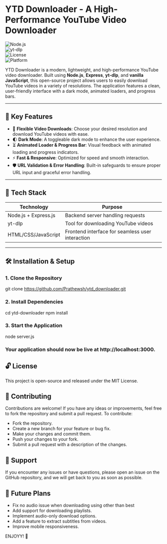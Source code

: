 # YTD Downloader - A High-Performance YouTube Video Downloader

![Node.js](https://img.shields.io/badge/Node.js-18%2B-green?logo=node.js)  
![yt-dlp](https://img.shields.io/badge/yt--dlp-Latest-blue)  
![License](https://img.shields.io/badge/License-MIT-yellow)  
![Platform](https://img.shields.io/badge/Platform-Web%20App-brightgreen)

YTD Downloader is a modern, lightweight, and high-performance YouTube video downloader. Built using **Node.js**, **Express**, **yt-dlp**, and **vanilla JavaScript**, this open-source project allows users to easily download YouTube videos in a variety of resolutions. The application features a clean, user-friendly interface with a dark mode, animated loaders, and progress bars.

---

## 🌟 Key Features

- 🎯 **Flexible Video Downloads**: Choose your desired resolution and download YouTube videos with ease.
- 🌓 **Dark Mode**: A toggleable dark mode to enhance the user experience.
- ⏳ **Animated Loader & Progress Bar**: Visual feedback with animated loading and progress indicators.
- ⚡ **Fast & Responsive**: Optimized for speed and smooth interaction.
- 🛡️ **URL Validation & Error Handling**: Built-in safeguards to ensure proper URL input and graceful error handling.

---

## 🧩 Tech Stack

| Technology           | Purpose                                  |
| -------------------- | ---------------------------------------- |
| Node.js + Express.js | Backend server handling requests        |
| yt-dlp               | Tool for downloading YouTube videos     |
| HTML/CSS/JavaScript  | Frontend interface for seamless user interaction |

---

## 🛠️ Installation & Setup

### 1. Clone the Repository

git clone https://github.com/Prathewsh/ytd_downloader.git

### 2. Install Dependencies

cd ytd-downloader
npm install

### 3. Start the Application

node server.js

### Your application should now be live at http://localhost:3000.


## 🔓 License

This project is open-source and released under the MIT License.

## 📢 Contributing

Contributions are welcome! If you have any ideas or improvements, feel free to fork the repository and submit a pull request. To contribute:

- Fork the repository.
- Create a new branch for your feature or bug fix.
- Make your changes and commit them.
- Push your changes to your fork.
- Submit a pull request with a description of the changes.

## 🤝 Support

If you encounter any issues or have questions, please open an issue on the GitHub repository, and we will get back to you as soon as possible.

## 🚀 Future Plans

- Fix no audio issue when downloading using other than best
- Add support for downloading playlists.
- Implement audio-only download options.
- Add a feature to extract subtitles from videos.
- Improve mobile responsiveness.

ENJOYY! 🚀